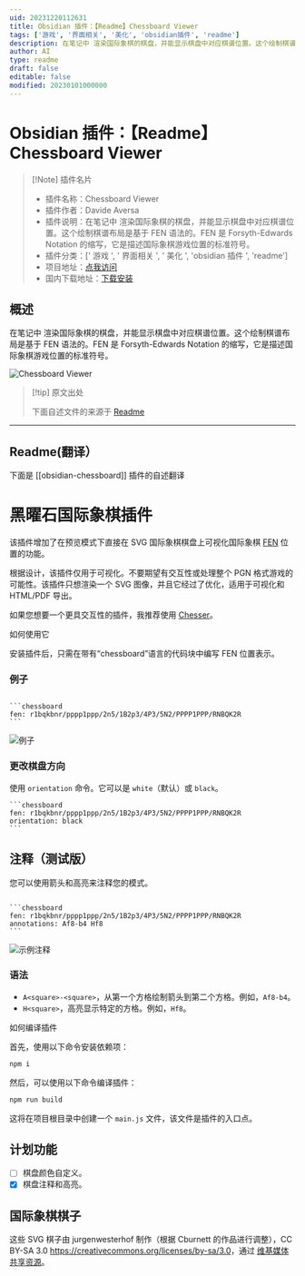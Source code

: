 ```yaml
---
uid: 20231220112631
title: Obsidian 插件：【Readme】Chessboard Viewer
tags: ['游戏', '界面相关', '美化', 'obsidian插件', 'readme']
description: 在笔记中 渲染国际象棋的棋盘，并能显示棋盘中对应棋谱位置。这个绘制棋谱布局是基于 FEN 语法的。FEN 是Forsyth-Edwards Notation 的缩写，它是描述国际象棋游戏位置的标准符号。
author: AI
type: readme
draft: false
editable: false
modified: 20230101000000
---
```


# Obsidian 插件：【Readme】Chessboard Viewer

> [!Note] 插件名片
> - 插件名称：Chessboard Viewer
> - 插件作者：Davide Aversa
> - 插件说明：在笔记中 渲染国际象棋的棋盘，并能显示棋盘中对应棋谱位置。这个绘制棋谱布局是基于 FEN 语法的。FEN 是 Forsyth-Edwards Notation 的缩写，它是描述国际象棋游戏位置的标准符号。
> - 插件分类：[' 游戏 ', ' 界面相关 ', ' 美化 ', 'obsidian 插件 ', 'readme']
> - 项目地址：[点我访问](https://github.com/THeK3nger/obsidian-chessboard)
> - 国内下载地址：[下载安装](https://pkmer.cn/products/plugin/pluginMarket/?obsidian-chessboard)

## 概述

在笔记中 渲染国际象棋的棋盘，并能显示棋盘中对应棋谱位置。这个绘制棋谱布局是基于 FEN 语法的。FEN 是 Forsyth-Edwards Notation 的缩写，它是描述国际象棋游戏位置的标准符号。

![Chessboard Viewer](https://cdn.pkmer.cn/covers/obsidian-chessboard.png!pkmer)

> [!tip] 原文出处
>
>下面自述文件的来源于 [Readme](https://ghproxy.net/https://raw.githubusercontent.com/THeK3nger/obsidian-chessboard/master/README.md)

---

## Readme(翻译）

下面是 [[obsidian-chessboard]] 插件的自述翻译

# 黑曜石国际象棋插件

该插件增加了在预览模式下直接在 SVG 国际象棋棋盘上可视化国际象棋 [FEN](https://en.wikipedia.org/wiki/Forsyth%E2%80%93Edwards_Notation) 位置的功能。

根据设计，该插件仅用于可视化。不要期望有交互性或处理整个 PGN 格式游戏的可能性。该插件只想渲染一个 SVG 图像，并且它经过了优化，适用于可视化和 HTML/PDF 导出。

如果您想要一个更具交互性的插件，我推荐使用 [Chesser](https://github.com/SilentVoid13/Chesser)。

如何使用它

安装插件后，只需在带有“chessboard”语言的代码块中编写 FEN 位置表示。

### 例子

````

```chessboard
fen: r1bqkbnr/pppp1ppp/2n5/1B2p3/4P3/5N2/PPPP1PPP/RNBQK2R
```
````

![例子](https://cdn.pkmer.cn/covers/obsidian-chessboard_2_0.png!pkmer)

### 更改棋盘方向

使用 `orientation` 命令。它可以是 `white`（默认）或 `black`。

```` 
```chessboard
fen: r1bqkbnr/pppp1ppp/2n5/1B2p3/4P3/5N2/PPPP1PPP/RNBQK2R
orientation: black
```
````

## 注释（测试版）

您可以使用箭头和高亮来注释您的模式。

````

```chessboard
fen: r1bqkbnr/pppp1ppp/2n5/1B2p3/4P3/5N2/PPPP1PPP/RNBQK2R
annotations: Af8-b4 Hf8
```
````

![示例注释](https://cdn.pkmer.cn/covers/obsidian-chessboard_2_1.png!pkmer)

### 语法

- `A<square>-<square>`，从第一个方格绘制箭头到第二个方格。例如，`Af8-b4`。
- `H<square>`，高亮显示特定的方格。例如，`Hf8`。

如何编译插件

首先，使用以下命令安装依赖项：

```bash
npm i
```

然后，可以使用以下命令编译插件：

```bash
npm run build
```

这将在项目根目录中创建一个 `main.js` 文件，该文件是插件的入口点。

## 计划功能

- [ ] 棋盘颜色自定义。
- [x] 棋盘注释和高亮。

## 国际象棋棋子

这些 SVG 棋子由 jurgenwesterhof 制作（根据 Cburnett 的作品进行调整），CC BY-SA 3.0 <https://creativecommons.org/licenses/by-sa/3.0>，通过 [维基媒体共享资源](https://commons.wikimedia.org/wiki/File:Chess_Pieces_Sprite.svg)。
